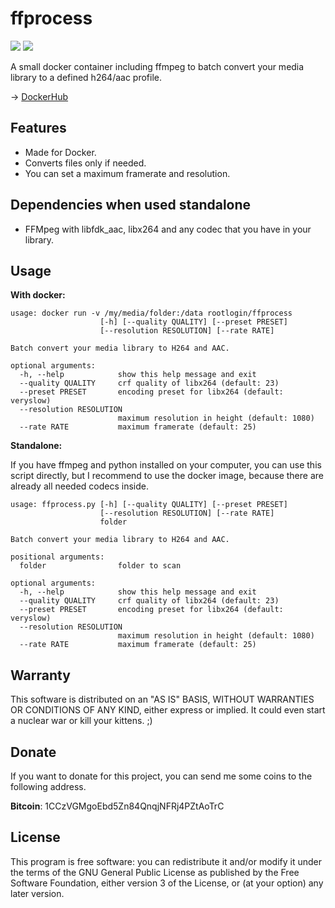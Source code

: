 # ffprocess

[![](https://images.microbadger.com/badges/image/rootlogin/ffprocess.svg)](https://microbadger.com/images/rootlogin/ffprocess "Get your own image badge on microbadger.com") [![](https://images.microbadger.com/badges/version/rootlogin/ffprocess.svg)](https://microbadger.com/images/rootlogin/ffprocess "Get your own version badge on microbadger.com")

A small docker container including ffmpeg to batch convert your media library to a defined h264/aac profile.

-> [DockerHub](https://hub.docker.com/r/rootlogin/ffprocess/)

## Features

 * Made for Docker.
 * Converts files only if needed.
 * You can set a maximum framerate and resolution.
 
## Dependencies when used standalone
   
 * FFMpeg with libfdk_aac, libx264 and any codec that you have in your library.

## Usage

**With docker:**

```
usage: docker run -v /my/media/folder:/data rootlogin/ffprocess
                    [-h] [--quality QUALITY] [--preset PRESET]
                    [--resolution RESOLUTION] [--rate RATE]

Batch convert your media library to H264 and AAC.

optional arguments:
  -h, --help            show this help message and exit
  --quality QUALITY     crf quality of libx264 (default: 23)
  --preset PRESET       encoding preset for libx264 (default: veryslow)
  --resolution RESOLUTION
                        maximum resolution in height (default: 1080)
  --rate RATE           maximum framerate (default: 25)
```

**Standalone:**

If you have ffmpeg and python installed on your computer, you can use this script directly, but I recommend to use the docker image, because there are already all needed codecs inside.

```
usage: ffprocess.py [-h] [--quality QUALITY] [--preset PRESET]
                    [--resolution RESOLUTION] [--rate RATE]
                    folder

Batch convert your media library to H264 and AAC.

positional arguments:
  folder                folder to scan

optional arguments:
  -h, --help            show this help message and exit
  --quality QUALITY     crf quality of libx264 (default: 23)
  --preset PRESET       encoding preset for libx264 (default: veryslow)
  --resolution RESOLUTION
                        maximum resolution in height (default: 1080)
  --rate RATE           maximum framerate (default: 25)
```

## Warranty

This software is distributed on an "AS IS" BASIS, WITHOUT WARRANTIES OR CONDITIONS OF ANY KIND, either express or implied. It could even start a nuclear war or kill your kittens. ;)

## Donate

If you want to donate for this project, you can send me some coins to the following address.

**Bitcoin**: 1CCzVGMgoEbd5Zn84QnqjNFRj4PZtAoTrC

## License

This program is free software: you can redistribute it and/or modify it under the terms of the GNU General Public License as published by the Free Software Foundation, either version 3 of the License, or (at your option) any later version.